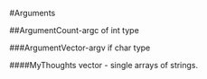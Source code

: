 #Arguments

##ArgumentCount-argc of int type

###ArgumentVector-argv if char type

####MyThoughts
vector - single arrays of strings.
